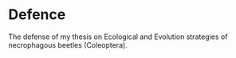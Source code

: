 # Defence
The defense of my thesis on Ecological and Evolution strategies of necrophagous beetles (Coleoptera).
